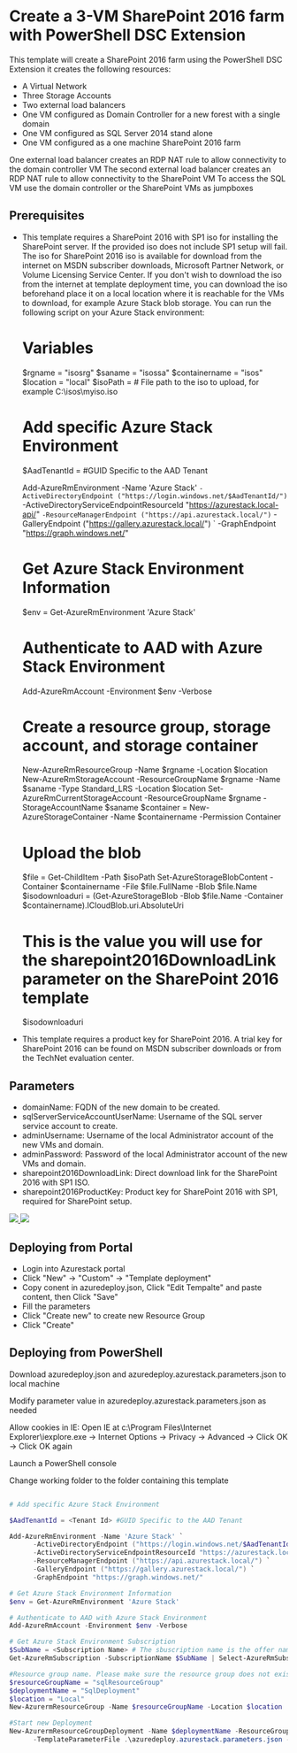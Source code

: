 # Create a 3-VM SharePoint 2016 farm with PowerShell DSC Extension

This template will create a SharePoint 2016 farm using the PowerShell DSC Extension it creates the following resources:

+	A Virtual Network
+	Three Storage Accounts
+	Two external load balancers
+	One VM configured as Domain Controller for a new forest with a single domain
+	One VM configured as SQL Server 2014 stand alone
+	One VM configured as a one machine SharePoint 2016 farm

One external load balancer creates an RDP NAT rule to allow connectivity to the domain controller VM
The second external load balancer creates an RDP NAT rule to allow connectivity to the SharePoint VM
To access the SQL VM use the domain controller or the SharePoint VMs as jumpboxes

## Prerequisites
+	This template requires a SharePoint 2016 with SP1 iso for installing the SharePoint server. If the provided iso does not include SP1 setup will fail.
	The iso for SharePoint 2016 iso is available for download from the internet on MSDN subscriber downloads, Microsoft Partner Network, or Volume Licensing Service Center.
	If you don't wish to download the iso from the internet at template deployment time, you can download the iso beforehand place it on a local location where it 
	is reachable for the VMs to download, for example Azure Stack blob storage. You can run the following script on your Azure Stack environment:
	
	# Variables
	$rgname = "isosrg"
	$saname = "isossa"
	$containername = "isos"
	$location = "local"
	$isoPath = <ISO Path> # File path to the iso to upload, for example C:\isos\myiso.iso
	
	# Add specific Azure Stack Environment 
	$AadTenantId = <Tenant Id> #GUID Specific to the AAD Tenant 

	Add-AzureRmEnvironment -Name 'Azure Stack' `
      -ActiveDirectoryEndpoint ("https://login.windows.net/$AadTenantId/") `
      -ActiveDirectoryServiceEndpointResourceId "https://azurestack.local-api/" `
      -ResourceManagerEndpoint ("https://api.azurestack.local/") `
      -GalleryEndpoint ("https://gallery.azurestack.local/") `
      -GraphEndpoint "https://graph.windows.net/"

	# Get Azure Stack Environment Information 
	$env = Get-AzureRmEnvironment 'Azure Stack' 

	# Authenticate to AAD with Azure Stack Environment 
	Add-AzureRmAccount -Environment $env -Verbose 
	
	# Create a resource group, storage account, and storage container
	New-AzureRmResourceGroup -Name $rgname -Location $location
	New-AzureRmStorageAccount -ResourceGroupName $rgname -Name $saname -Type Standard_LRS -Location $location
	Set-AzureRmCurrentStorageAccount -ResourceGroupName $rgname -StorageAccountName $saname
	$container = New-AzureStorageContainer -Name $containername -Permission Container
	# Upload the blob
	$file = Get-ChildItem -Path $isoPath
	Set-AzureStorageBlobContent -Container $containername -File $file.FullName -Blob $file.Name
	$isodownloaduri = (Get-AzureStorageBlob -Blob $file.Name -Container $containername).ICloudBlob.uri.AbsoluteUri
	# This is the value you will use for the sharepoint2016DownloadLink parameter on the SharePoint 2016 template
	$isodownloaduri
	
+	This template requires a product key for SharePoint 2016. A trial key for SharePoint 2016 can be found on MSDN subscriber downloads or from the TechNet
	evaluation center.

## Parameters
+	domainName: FQDN of the new domain to be created.
+	sqlServerServiceAccountUserName: Username of the SQL server service account to create.
+	adminUsername: Username of the local Administrator account of the new VMs and domain.
+	adminPassword: Password of the local Administrator account of the new VMs and domain.
+	sharepoint2016DownloadLink: Direct download link for the SharePoint 2016 with SP1 ISO.
+	sharepoint2016ProductKey: Product key for SharePoint 2016 with SP1, required for SharePoint setup.
	
<a href="https://portal.azure.com/#create/Microsoft.Template/uri/https%3A%2F%2Fraw.githubusercontent.com%2FAzure%2FAzureStack-QuickStart-Templates%2Fmaster%2Fsharepoint-2016-non-ha%2Fazuredeploy.json" target="_blank">
    <img src="http://azuredeploy.net/deploybutton.png"/>
</a>

<a href="http://armviz.io/#/?load=https%3A%2F%2Fraw.githubusercontent.com%2FAzure%2FAzureStack-QuickStart-Templates%2Fmaster%2Fsharepoint-2016-non-ha%2Fazuredeploy.json" target="_blank">
    <img src="http://armviz.io/visualizebutton.png"/>
</a>

## Deploying from Portal

+	Login into Azurestack portal
+	Click "New" -> "Custom" -> "Template deployment"
+	Copy conent in azuredeploy.json, Click "Edit Tempalte" and paste content, then Click "Save"
+	Fill the parameters
+	Click "Create new" to create new Resource Group
+	Click "Create"

## Deploying from PowerShell

Download azuredeploy.json and azuredeploy.azurestack.parameters.json to local machine 

Modify parameter value in azuredeploy.azurestack.parameters.json as needed 

Allow cookies in IE: Open IE at c:\Program Files\Internet Explorer\iexplore.exe -> Internet Options -> Privacy -> Advanced -> Click OK -> Click OK again

Launch a PowerShell console

Change working folder to the folder containing this template

```PowerShell

# Add specific Azure Stack Environment 

$AadTenantId = <Tenant Id> #GUID Specific to the AAD Tenant 

Add-AzureRmEnvironment -Name 'Azure Stack' `
      -ActiveDirectoryEndpoint ("https://login.windows.net/$AadTenantId/") `
      -ActiveDirectoryServiceEndpointResourceId "https://azurestack.local-api/" `
      -ResourceManagerEndpoint ("https://api.azurestack.local/") `
      -GalleryEndpoint ("https://gallery.azurestack.local/") `
      -GraphEndpoint "https://graph.windows.net/"

# Get Azure Stack Environment Information 
$env = Get-AzureRmEnvironment 'Azure Stack' 

# Authenticate to AAD with Azure Stack Environment 
Add-AzureRmAccount -Environment $env -Verbose 

# Get Azure Stack Environment Subscription 
$SubName = <Subscription Name> # The sbuscription name is the offer name by default 
Get-AzureRmSubscription -SubscriptionName $SubName | Select-AzureRmSubscription

#Resource group name. Please make sure the resource group does not exist 
$resourceGroupName = "sqlResourceGroup"
$deploymentName = "SqlDeployment"
$location = "Local" 
New-AzurermResourceGroup -Name $resourceGroupName -Location $location 

#Start new Deployment
New-AzurermResourceGroupDeployment -Name $deploymentName -ResourceGroupName $resourceGroupName `
      -TemplateParameterFile .\azuredeploy.azurestack.parameters.json -TemplateFile .\azuredeploy.json

